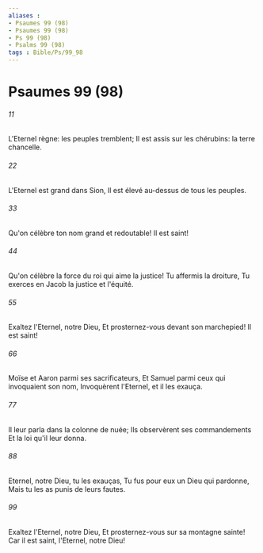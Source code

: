 ```yaml
---
aliases : 
- Psaumes 99 (98)
- Psaumes 99 (98)
- Ps 99 (98)
- Psalms 99 (98)
tags : Bible/Ps/99_98
---
```


# Psaumes 99 (98)

###### 11
L'Eternel règne: les peuples tremblent; Il est assis sur les chérubins: la terre chancelle.
###### 22
L'Eternel est grand dans Sion, Il est élevé au-dessus de tous les peuples.
###### 33
Qu'on célèbre ton nom grand et redoutable! Il est saint!
###### 44
Qu'on célèbre la force du roi qui aime la justice! Tu affermis la droiture, Tu exerces en Jacob la justice et l'équité.
###### 55
Exaltez l'Eternel, notre Dieu, Et prosternez-vous devant son marchepied! Il est saint!
###### 66
Moïse et Aaron parmi ses sacrificateurs, Et Samuel parmi ceux qui invoquaient son nom, Invoquèrent l'Eternel, et il les exauça.
###### 77
Il leur parla dans la colonne de nuée; Ils observèrent ses commandements Et la loi qu'il leur donna.
###### 88
Eternel, notre Dieu, tu les exauças, Tu fus pour eux un Dieu qui pardonne, Mais tu les as punis de leurs fautes.
###### 99
Exaltez l'Eternel, notre Dieu, Et prosternez-vous sur sa montagne sainte! Car il est saint, l'Eternel, notre Dieu!
